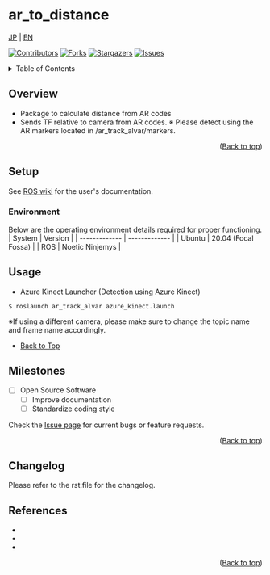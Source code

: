 # **ar_to_distance**
<a name="readme-top"></a>

[JP](README.md) | [EN](README_en.md)

[![Contributors][contributors-shield]][contributors-url]
[![Forks][forks-shield]][forks-url]
[![Stargazers][stars-shield]][stars-url]
[![Issues][issues-shield]][issues-url]
<!-- [![MIT License][license-shield]][license-url] -->

<!-- Table of Contents -->
<details>
  <summary>Table of Contents</summary>
  <ol>
    <li>
      <a href="#overview">Overview</a>
    </li>
    <li>
      <a href="#setup">Setup</a>
      <ul>
        <li><a href="#environment">Environment</a></li>
        <li><a href="#installation">Installation</a></li>
      </ul>
    </li>
    <li><a href="#usage">Usage</a></li>
    <li><a href="#milestones">Milestones</a></li>
    <li><a href="#changelog">Changelog</a></li>
    <!-- <li><a href="#contributing">Contributing</a></li> -->
    <!-- <li><a href="#license">License</a></li> -->
    <li><a href="#references">References</a></li>
  </ol>
</details>

<!-- Overview -->
## Overview
- Package to calculate distance from AR codes
- Sends TF relative to camera from AR codes.
※ Please detect using the AR markers located in /ar_track_alvar/markers.
<p align="right">(<a href="#readme-top">Back to top</a>)</p>

<!-- Setup -->
## Setup
See [ROS wiki](http://wiki.ros.org/ar_track_alvar) for the user's documentation.

### Environment
Below are the operating environment details required for proper functioning.
| System  | Version |
| ------------- | ------------- |
| Ubuntu    | 20.04 (Focal Fossa) |
| ROS       | Noetic Ninjemys |

<!-- Usage -->
## Usage
<!-- It would be helpful to have instructions on how to run the demo or include screenshots -->
- Azure Kinect Launcher (Detection using Azure Kinect)
```
$ roslaunch ar_track_alvar azure_kinect.launch
```
※If using a different camera, please make sure to change the topic name and frame name accordingly.

- [Back to Top](#ar_to_distance)

<!-- Milestones -->
## Milestones
- [ ] Open Source Software
    - [ ] Improve documentation
    - [ ] Standardize coding style

Check the [Issue page](https://github.com/ros-perception/ar_track_alvar/issues) for current bugs or feature requests.

<p align="right">(<a href="#readme-top">Back to top</a>)</p>

<!-- Changelog -->
## Changelog
  Please refer to the rst.file for the changelog.
<!-- References -->
## References

* []()
* []()
* []()

<p align="right">(<a href="#readme-top">Back to top</a>)</p>



<!-- MARKDOWN LINKS & IMAGES -->
<!-- https://www.markdownguide.org/basic-syntax/#reference-style-links -->
[contributors-shield]: https://img.shields.io/github/contributors/TeamSOBITS/ar_track_alvar.svg?style=for-the-badge
[contributors-url]: https://github.com/TeamSOBITS/ar_track_alvar/graphs/contributors
[forks-shield]: https://img.shields.io/github/forks/TeamSOBITS/ar_track_alvar.svg?style=for-the-badge
[forks-url]: https://github.com/TeamSOBITS/ar_track_alvar/network/members
[stars-shield]: https://img.shields.io/github/stars/TeamSOBITS/ar_track_alvar.svg?style=for-the-badge
[stars-url]: https://github.com/TeamSOBITS/ar_track_alvar/stargazers
[issues-shield]: https://img.shields.io/github/issues/TeamSOBITS/ar_track_alvar.svg?style=for-the-badge
[issues-url]: https://github.com/TeamSOBITS/ar_track_alvar/issues
[license-shield]: https://img.shields.io/github/license/TeamSOBITS/ar_track_alvar.svg?style=for-the-badge
<!-- [license-url]: https://github.com/TeamSOBITS/ar_track_alvar/blob/master/LICENSE.txt -->
